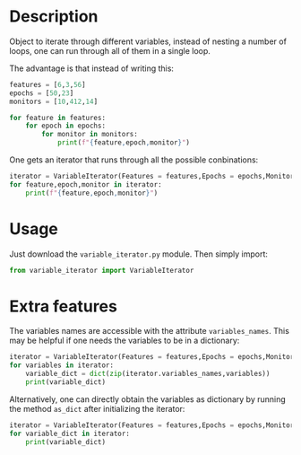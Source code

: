 # Description

Object to iterate through different variables, instead of nesting a number of loops, one can run through all of them in a single loop.

The advantage is that instead of writing this:

```python
features = [6,3,56]
epochs = [50,23]
monitors = [10,412,14]

for feature in features:
    for epoch in epochs:
        for monitor in monitors:
            print(f"{feature,epoch,monitor}") 
```

One gets an iterator that runs through all the possible conbinations:

```python
iterator = VariableIterator(Features = features,Epochs = epochs,Monitor = monitors)
for feature,epoch,monitor in iterator:
    print(f"{feature,epoch,monitor}") 
```

# Usage

Just download the `variable_iterator.py` module. Then simply import:
```python
from variable_iterator import VariableIterator
```
# Extra features

The variables names are accessible with the attribute `variables_names`. This may be helpful if one needs the variables to be in a dictionary:
```python
iterator = VariableIterator(Features = features,Epochs = epochs,Monitor = monitors)
for variables in iterator:
    variable_dict = dict(zip(iterator.variables_names,variables))
    print(variable_dict) 
```

Alternatively, one can directly obtain the variables as dictionary by running the method `as_dict` after initializing the iterator:
```python
iterator = VariableIterator(Features = features,Epochs = epochs,Monitor = monitors).as_dict()
for variable_dict in iterator:
    print(variable_dict) 
```